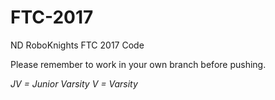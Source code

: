 # FTC-2017
ND RoboKnights FTC 2017 Code

Please remember to work in your own branch before pushing.

*JV = Junior Varsity*
*V = Varsity*